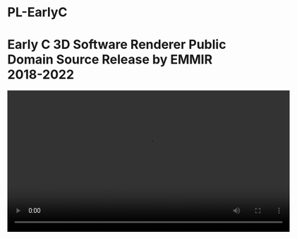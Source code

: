 # PL-EarlyC
Early C 3D Software Renderer Public Domain Source Release by EMMIR 2018-2022
==============================================================================

<video src='demo88.mp4' width=640/>

The code here is an early C implementation of PiSHi LE.
PiSHi LE is a subset of the integer-only 3D graphics library used
in King's Crook, a software rendered game.

==============================================================================
General Info:
==============================================================================

This code is written for an early C compiler for the Motorola 68000 processor.
(an old version of the Portable C Compiler from around 1981).
Along with an assembler and linker from the same time period.
-- Side note: even though the Portable C Compiler supports the void type,
    structure assignment, and enums, I don't use them in this code.

I modified the compiler a bit to add special handling for inline ASM and
interrupt service routines.
I also stripped any support for floats or doubles from it.

The assembled code runs on a modified Motorola 68000 emulator which I
also stripped of floating point support.

The program interacts with simulated hardware components through
memory mapped I/O.

Hardware components I'm simulating are a clock, keyboard, terminal
and a VDC (Video Device Controller) -- a simple 256/true color video card.

Unlike PL3D-KC, this release is not as general as it utilizes 16-bit
operations where necessary to improve speed since the 68000 does not support
hardware 32-bit math operations.

==============================================================================
Purpose:
==============================================================================

Seeing how C looked back in its early days.
Learning about the interesting features of early C.

Main things to notice are:
- K&R function declarations
- A function declaration was only necessary when its return type was not int
  (I kept unneeded decls so the reader could easily see what functions exist)
- B-style initialization support (e.g  x 0;)
- Old assignment operator (e.g  =<< instead of <<=, or =+ instead of +=)
- Heavy use of implied-integer type whenever a type is not explicitly written.
- Auto (local) variables must be declared at top of scope.
- No void type.
- Six character external symbol limit (for linking).
- No fancy preprocessing, only #define and #include
- Octal literals with 8 and 9 were legal and were interpreted as 010 and 011 respectively.
- Struct member names are global for all structs.
- You can use an arrow operator -> to access first member of a struct
  on (for example) an integer to access memory at that location.
   ex:
   ```
   struct { int iaddr; };  ... 0720->iaddr = 0;
   ```
   The above is the same as
   ```
   *((int *)0720) = 0;
   ```

==============================================================================
Feature List:
==============================================================================

- N-gon rendering (not limited to triangles)
- Depth (Z) buffering
- Flat polygon filling
- Affine texture mapped polygon filling
- Near plane clipping
- Viewport clipping
- Back face culling
- Immediate mode interface
- Matrix stack for transformations
- Code to generate a box
- Indexed or true color rendering

==============================================================================
External Resources:
==============================================================================
https://spin0r.wordpress.com/2014/11/21/kr-c/
https://news.ycombinator.com/item?id=10165007


==============================================================================

YouTube channel and Discord server for my game King's Crook:

YouTube: https://www.youtube.com/c/LMP88

Discord: https://discord.gg/hdYctSmyQJ
